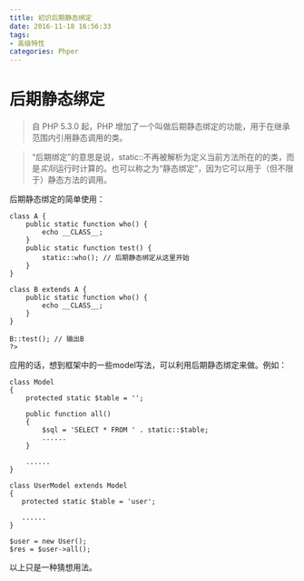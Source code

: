 ```yaml
---
title: 初识后期静态绑定
date: 2016-11-18 16:56:33
tags: 
- 高级特性
categories: Phper
---
```

后期静态绑定
============
> 自 PHP 5.3.0 起，PHP 增加了一个叫做后期静态绑定的功能，用于在继承范围内引用静态调用的类。  

> “后期绑定”的意思是说，static::不再被解析为定义当前方法所在的的类，而是*实际*运行时计算的。也可以称之为“静态绑定”，因为它可以用于（但不限于）静态方法的调用。  

后期静态绑定的简单使用：  
```
class A {
    public static function who() {
        echo __CLASS__;
    }
    public static function test() {
        static::who(); // 后期静态绑定从这里开始
    }
}

class B extends A {
    public static function who() {
        echo __CLASS__;
    }
}

B::test(); // 输出B
?>
```
应用的话，想到框架中的一些model写法，可以利用后期静态绑定来做。例如：  
```
class Model 
{
    protected static $table = '';

    public function all()
    {
        $sql = 'SELECT * FROM ' . static::$table;
        ......
    }

    ......
}

class UserModel extends Model
{
   protected static $table = 'user'; 

   ......
}

$user = new User();
$res = $user->all();
```
以上只是一种猜想用法。
